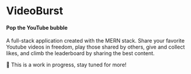 # VideoBurst

#### Pop the YouTube bubble

A full-stack application created with the MERN stack. Share your favorite Youtube videos in freedom, play those shared by others, give and collect likes, and climb the leaderboard by sharing the best content.

:construction: This is a work in progress, stay tuned for more!
